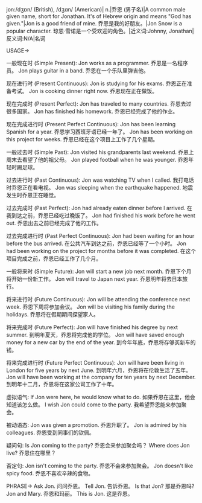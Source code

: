 jon:/dʒɒn/ (British), /dʒɑn/ (American)| n.|乔恩 (男子名)|A common male given name, short for Jonathan.  It's of Hebrew origin and means "God has given."|Jon is a good friend of mine. 乔恩是我的好朋友。|Jon Snow is a popular character. 琼恩·雪诺是一个受欢迎的角色。|近义词:Johnny, Jonathan|反义词:N/A|名词


USAGE->

一般现在时 (Simple Present):
Jon works as a programmer. 乔恩是一名程序员。
Jon plays guitar in a band. 乔恩在一个乐队里弹吉他。

现在进行时 (Present Continuous):
Jon is studying for his exams. 乔恩正在准备考试。
Jon is cooking dinner right now. 乔恩现在正在做饭。

现在完成时 (Present Perfect):
Jon has traveled to many countries. 乔恩去过很多国家。
Jon has finished his homework. 乔恩已经完成了他的作业。

现在完成进行时 (Present Perfect Continuous):
Jon has been learning Spanish for a year. 乔恩学习西班牙语已经一年了。
Jon has been working on this project for weeks. 乔恩已经在这个项目上工作了几个星期。

一般过去时 (Simple Past):
Jon visited his grandparents last weekend. 乔恩上周末去看望了他的祖父母。
Jon played football when he was younger. 乔恩年轻时踢足球。

过去进行时 (Past Continuous):
Jon was watching TV when I called. 我打电话时乔恩正在看电视。
Jon was sleeping when the earthquake happened. 地震发生时乔恩正在睡觉。

过去完成时 (Past Perfect):
Jon had already eaten dinner before I arrived. 在我到达之前，乔恩已经吃过晚饭了。
Jon had finished his work before he went out. 乔恩出去之前已经完成了他的工作。


过去完成进行时 (Past Perfect Continuous):
Jon had been waiting for an hour before the bus arrived. 在公共汽车到达之前，乔恩已经等了一个小时。
Jon had been working on the project for months before it was completed.  在这个项目完成之前，乔恩已经工作了几个月。


一般将来时 (Simple Future):
Jon will start a new job next month. 乔恩下个月将开始一份新工作。
Jon will travel to Japan next year. 乔恩明年将去日本旅行。

将来进行时 (Future Continuous):
Jon will be attending the conference next week. 乔恩下周将参加会议。
Jon will be visiting his family during the holidays. 乔恩将在假期期间探望家人。

将来完成时 (Future Perfect):
Jon will have finished his degree by next summer. 到明年夏天，乔恩将完成他的学位。
Jon will have saved enough money for a new car by the end of the year. 到今年年底，乔恩将存够买新车的钱。


将来完成进行时 (Future Perfect Continuous):
Jon will have been living in London for five years by next June. 到明年六月，乔恩将在伦敦生活了五年。
Jon will have been working at the company for ten years by next December. 到明年十二月，乔恩将在这家公司工作了十年。


虚拟语气:
If Jon were here, he would know what to do. 如果乔恩在这里，他会知道该怎么做。
I wish Jon could come to the party. 我希望乔恩能来参加聚会。

被动语态:
Jon was given a promotion. 乔恩升职了。
Jon is admired by his colleagues. 乔恩受到同事们的钦佩。

疑问句:
Is Jon coming to the party? 乔恩会来参加聚会吗？
Where does Jon live? 乔恩住在哪里？

否定句:
Jon isn't coming to the party. 乔恩不会来参加聚会。
Jon doesn't like spicy food. 乔恩不喜欢辛辣的食物。


PHRASE->
Ask Jon. 问问乔恩。
Tell Jon. 告诉乔恩。
Is that Jon? 那是乔恩吗?
Jon and Mary. 乔恩和玛丽。
This is Jon. 这是乔恩。

